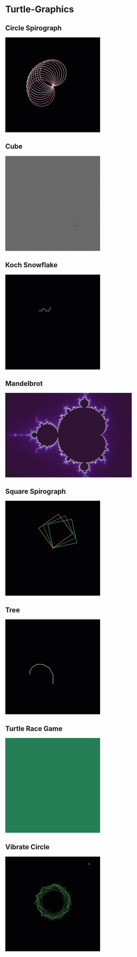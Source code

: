 # Turtle-Graphics

## Circle Spirograph

![](Circle-Spirograph/CircleSpirograph.gif)

## Cube

![](Cube/Cube.gif)

## Koch Snowflake

![](Koch-Snowflake/KochSnowflake.gif)

## Mandelbrot

<img src="Mandelbrot/mandelbrot.png" width=400>

## Square Spirograph

![](Square-Spirograph/SquareSpirograph.gif)

## Tree

![](Tree/Tree.gif)

## Turtle Race Game

![](Turtle-Race-Game/TurtleRace.gif)

## Vibrate Circle

![](Vibrate-Circle/VibrateCircle.gif)
